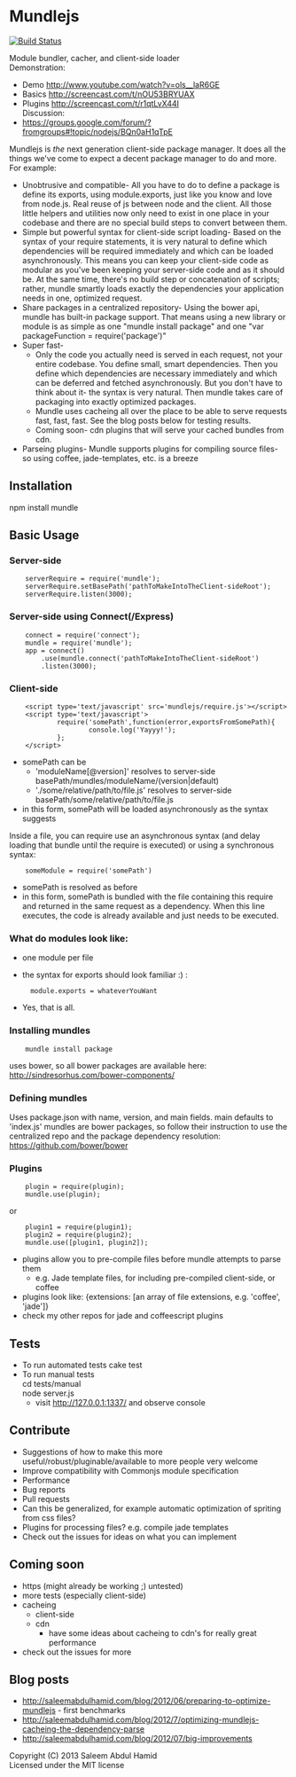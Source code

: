 # Mundlejs

[![Build Status](https://travis-ci.org/meelash/Mundlejs.png)](https://travis-ci.org/meelash/Mundlejs)

Module bundler, cacher, and client-side loader	
Demonstration:
* Demo http://www.youtube.com/watch?v=ols__laR6GE
* Basics http://screencast.com/t/nOU53BRYUAX	
* Plugins http://screencast.com/t/r1qtLvX44I	
Discussion:
* https://groups.google.com/forum/?fromgroups#!topic/nodejs/BQn0aH1qTpE

Mundlejs is *the* next generation client-side package manager. It does all the things we've come to expect a decent package manager to do and more. For example:
* Unobtrusive and compatible- All you have to do to define a package is define its exports, using module.exports, just like you know and love from node.js. Real reuse of js between node and the client. All those little helpers and utilities now only need to exist in one place in your codebase and there are no special build steps to convert between them.
* Simple but powerful syntax for client-side script loading- Based on the syntax of your require statements, it is very natural to define which dependencies will be required immediately and which can be loaded asynchronously. This means you can keep your client-side code as modular as you've been keeping your server-side code and as it should be. At the same time, there's no build step or concatenation of scripts; rather, mundle smartly loads exactly the dependencies your application needs in one, optimized request.
* Share packages in a centralized repository- Using the bower api, mundle has built-in package support. That means using a new library or module is as simple as one "mundle install package" and one "var packageFunction = require('package')"
* Super fast-
	* Only the code you actually need is served in each request, not your entire codebase. You define small, smart dependencies. Then you define which dependencies are necessary immediately and which can be deferred and fetched asynchronously. But you don't have to think about it- the syntax is very natural. Then mundle takes care of packaging into exactly optimized packages.
	* Mundle uses cacheing all over the place to be able to serve requests fast, fast, fast. See the blog posts below for testing results.
	* Coming soon- cdn plugins that will serve your cached bundles from cdn.
* Parseing plugins- Mundle supports plugins for compiling source files- so using coffee, jade-templates, etc. is a breeze

## Installation
npm install mundle

## Basic Usage
### Server-side
		serverRequire = require('mundle');
		serverRequire.setBasePath('pathToMakeIntoTheClient-sideRoot');
		serverRequire.listen(3000);
		
### Server-side using Connect(/Express)
		connect = require('connect');
		mundle = require('mundle');
		app = connect()
			.use(mundle.connect('pathToMakeIntoTheClient-sideRoot')
			.listen(3000);

### Client-side
		<script type='text/javascript' src='mundlejs/require.js'></script>
		<script type='text/javascript'>
				require('somePath',function(error,exportsFromSomePath){
						console.log('Yayyy!');
				};
		</script>
		
* somePath can be
	* 'moduleName[@version]' resolves to server-side basePath/mundles/moduleName/(version|default)
	* './some/relative/path/to/file.js' resolves to server-side basePath/some/relative/path/to/file.js
* in this form, somePath will be loaded asynchronously as the syntax suggests

Inside a file, you can require use an asynchronous syntax (and delay loading that bundle until the require is executed) or using a synchronous syntax:

		someModule = require('somePath')
* somePath is resolved as before
* in this form, somePath is bundled with the file containing this require and returned in the same request as a dependency. When this line executes, the code is already available and just needs to be executed.

### What do modules look like:
* one module per file
* the syntax for exports should look familiar :) :

		module.exports = whateverYouWant
* Yes, that is all.

### Installing mundles
		mundle install package
uses bower, so all bower packages are available here: http://sindresorhus.com/bower-components/

### Defining mundles
Uses package.json with name, version, and main fields. main defaults to 'index.js'
mundles are bower packages, so follow their instruction to use the centralized repo and the package dependency resolution: https://github.com/bower/bower

### Plugins
		plugin = require(plugin);
		mundle.use(plugin);
		
or

		plugin1 = require(plugin1);
		plugin2 = require(plugin2);
		mundle.use([plugin1, plugin2]);

* plugins allow you to pre-compile files before mundle attempts to parse them
	* e.g. Jade template files, for including pre-compiled client-side, or coffee
* plugins look like:
		{extensions: [an array of file extensions, e.g. 'coffee', 'jade']}
* check my other repos for jade and coffeescript plugins

## Tests
* To run automated tests
		cake test
* To run manual tests	 
		cd tests/manual	 
		node server.js
	* visit http://127.0.0.1:1337/ and observe console

## Contribute
* Suggestions of how to make this more useful/robust/pluginable/available to more people very welcome
* Improve compatibility with Commonjs module specification
* Performance
* Bug reports
* Pull requests
* Can this be generalized, for example automatic optimization of spriting from css files?
* Plugins for processing files? e.g. compile jade templates
* Check out the issues for ideas on what you can implement

## Coming soon
* https (might already be working ;) untested)
* more tests (especially client-side)
* cacheing
  * client-side
  * cdn
    * have some ideas about cacheing to cdn's for really great performance
* check out the issues for more

## Blog posts
* http://saleemabdulhamid.com/blog/2012/06/preparing-to-optimize-mundlejs - first benchmarks
* http://saleemabdulhamid.com/blog/2012/7/optimizing-mundlejs-cacheing-the-dependency-parse
* http://saleemabdulhamid.com/blog/2012/07/big-improvements


Copyright (C) 2013 Saleem Abdul Hamid		
Licensed under the MIT license
